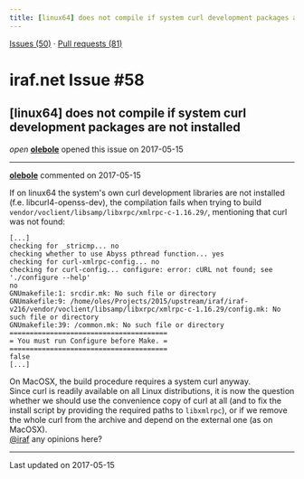 ```yaml
---
title: [linux64] does not compile if system curl development packages are not installed #58
---
```


[Issues (50)](https://iraf-community.github.io/iraf-v216/issues) · [Pull requests (81)](https://iraf-community.github.io/iraf-v216/issues/pulls)

# iraf.net Issue #58
## [linux64] does not compile if system curl development packages are not installed
*open* **[olebole](https://github.com/olebole)** opened this issue on 2017-05-15

- - - -

**[olebole](https://github.com/olebole)** commented on 2017-05-15

If on linux64 the system's own curl development libraries are not installed (f.e. libcurl4-openss-dev), the compilation fails when trying to build `vendor/voclient/libsamp/libxrpc/xmlrpc-c-1.16.29/`, mentioning that curl was not found:  
```  
[...]  
checking for _stricmp... no  
checking whether to use Abyss pthread function... yes  
checking for curl-xmlrpc-config... no  
checking for curl-config... configure: error: cURL not found; see './configure --help'  
no  
GNUmakefile:1: srcdir.mk: No such file or directory  
GNUmakefile:9: /home/oles/Projects/2015/upstream/iraf/iraf-v216/vendor/voclient/libsamp/libxrpc/xmlrpc-c-1.16.29/config.mk: No such file or directory  
GNUmakefile:39: /common.mk: No such file or directory  
=======================================  
= You must run Configure before Make. =  
=======================================  
false  
[...]  
```  
On MacOSX, the build procedure requires a system curl anyway.   
Since curl is readily available on all Linux distributions, it is now the question whether we should use the convenience copy of curl at all (and to fix the install script by providing the required paths to `libxmlrpc`), or if we remove the whole curl from the archive and depend on the external one (as on MacOSX).  
[@iraf](https://github.com/iraf) any opinions here?

- - - -

Last updated on 2017-05-15
